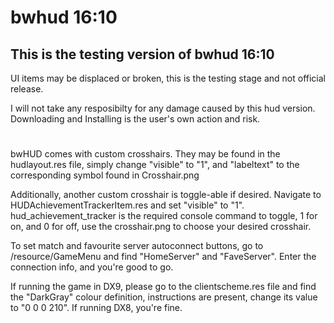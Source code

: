 # bwhud 16:10

## This is the testing version of bwhud 16:10

UI items may be displaced or broken, this is the testing stage and not official release.

I will not take any resposibilty for any damage caused by this hud version. Downloading and Installing is the user's own action and risk.

# 

bwHUD comes with custom crosshairs. They may be found in the hudlayout.res file, simply change "visible" to "1", and "labeltext" to the corresponding symbol found in Crosshair.png

Additionally, another custom crosshair is toggle-able if desired. Navigate to HUDAchievementTrackerItem.res and set "visible" to "1". hud_achievement_tracker is the required console command to toggle, 1 for on, and 0 for off, use the crosshair.png to choose your desired crosshair.

To set match and favourite server autoconnect buttons, go to /resource/GameMenu and find "HomeServer" and "FaveServer". Enter the connection info, and you're good to go.

If running the game in DX9, please go to the clientscheme.res file and find the "DarkGray" colour definition, instructions are present, change its value to "0 0 0 210". If running DX8, you're fine.
